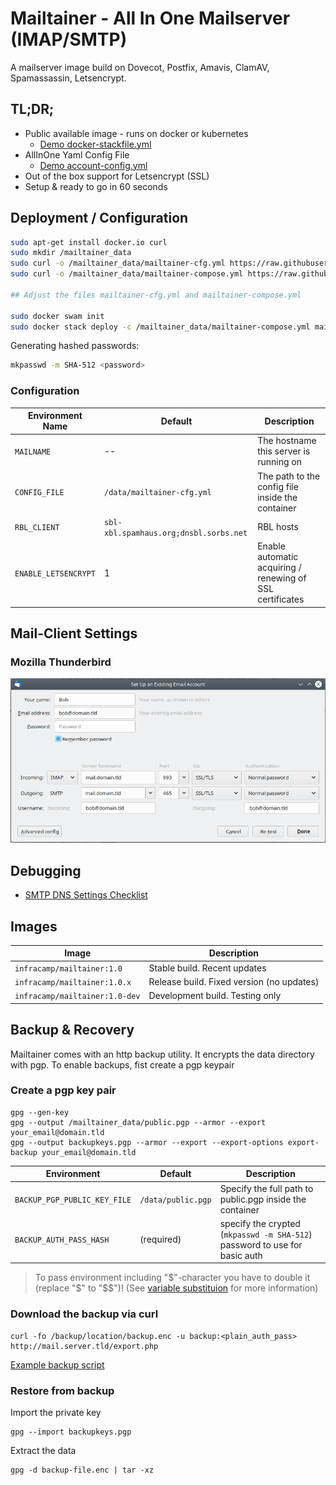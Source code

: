 # Mailtainer - All In One Mailserver (IMAP/SMTP)

A mailserver image build on Dovecot, Postfix, Amavis, ClamAV, Spamassassin, 
Letsencrypt. 

## TL;DR;

- Public available image - runs on docker or kubernetes
    - [Demo docker-stackfile.yml](doc/mailtainer-compose.yml)
- AllInOne Yaml Config File
    - [Demo account-config.yml](doc/mailtainer-cfg.yml)
- Out of the box support for Letsencrypt (SSL)
- Setup & ready to go in 60 seconds

## Deployment / Configuration



```bash
sudo apt-get install docker.io curl
sudo mkdir /mailtainer_data
sudo curl -o /mailtainer_data/mailtainer-cfg.yml https://raw.githubusercontent.com/infracamp/mailtainer/master/doc/mailtainer-cfg.yml
sudo curl -o /mailtainer_data/mailtainer-compose.yml https://raw.githubusercontent.com/infracamp/mailtainer/master/doc/mailtainer-compose.yml

## Adjust the files mailtainer-cfg.yml and mailtainer-compose.yml

sudo docker swam init
sudo docker stack deploy -c /mailtainer_data/mailtainer-compose.yml mailtainer  
```

Generating hashed passwords:

```bash
mkpasswd -m SHA-512 <password>
```

### Configuration

| Environment Name | Default | Description |
|------------------|-------------|---------|
| `MAILNAME`       | --          | The hostname this server is running on                           |
| `CONFIG_FILE`    | `/data/mailtainer-cfg.yml` | The path to the config file inside the container  |
| `RBL_CLIENT`     | `sbl-xbl.spamhaus.org;dnsbl.sorbs.net` | RBL hosts |
| `ENABLE_LETSENCRYPT` | 1   | Enable automatic acquiring / renewing of SSL certificates |

## Mail-Client Settings

### Mozilla Thunderbird

![Settings](doc/settings-thunderbird.png)



## Debugging

- [SMTP DNS Settings Checklist](doc/checklist-mail-config.md)





## Images

| Image                            | Description                                |
|----------------------------------|--------------------------------------------|
| `infracamp/mailtainer:1.0`       | Stable build. Recent updates               |
| `infracamp/mailtainer:1.0.x`     | Release build. Fixed version (no updates)  |
| `infracamp/mailtainer:1.0-dev`   | Development build. Testing only            |

## Backup & Recovery

Mailtainer comes with an http backup utility. It encrypts the
data directory with pgp. To enable backups, fist create a pgp keypair


### Create a pgp key pair

```
gpg --gen-key
gpg --output /mailtainer_data/public.pgp --armor --export your_email@domain.tld
gpg --output backupkeys.pgp --armor --export --export-options export-backup your_email@domain.tld
```

| Environment                       | Default               | Description    |
|-----------------------------------|-----------------------|--------------------|
| `BACKUP_PGP_PUBLIC_KEY_FILE`      | `/data/public.pgp`    | Specify the full path to public.pgp inside the container | 
| `BACKUP_AUTH_PASS_HASH`           | (required)            | specify the crypted (`mkpasswd -m SHA-512`) password to use for basic auth |

> To pass environment including "$"-character you have to double it (replace "$" to "$$")! 
> (See [variable substituion](https://docs.docker.com/compose/compose-file/#variable-substitution) for more information)

### Download the backup via curl

```
curl -fo /backup/location/backup.enc -u backup:<plain_auth_pass> http://mail.server.tld/export.php
```

[Example backup script](doc/backup-script.sh)

### Restore from backup

Import the private key
```
gpg --import backupkeys.pgp
```

Extract the data

```
gpg -d backup-file.enc | tar -xz
```


